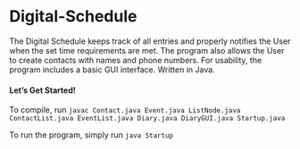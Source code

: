 # Digital-Schedule
The Digital Schedule keeps track of all entries and properly notifies the User when the set time requirements are met. The program also allows the User to create contacts with names and phone numbers. For usability, the program includes a basic GUI interface. Written in Java.

#### Let’s Get Started!
To compile, run `javac Contact.java Event.java ListNode.java ContactList.java EventList.java Diary.java DiaryGUI.java Startup.java`

To run the program, simply run `java Startup`
